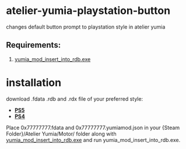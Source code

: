# atelier-yumia-playstation-button
changes default button prompt to playstation style in atelier yumia

## Requirements:
1. [yumia_mod_insert_into_rdb.exe](https://github.com/eArmada8/yumia_fdata_tools/releases/download/v1.0.5/yumia_mod_insert_into_rdb.exe)

# installation
download .fdata .rdb and .rdx file of your preferred style:
- [**PS5**](https://github.com/mlleemiles/atelier-yumia-playstation-button/releases/tag/prospero-v120)
- [**PS4**](https://github.com/mlleemiles/atelier-yumia-playstation-button/releases/tag/orbis-v120)

Place 0x77777777.fdata and 0x77777777.yumiamod.json in your {Steam Folder}/Atelier Yumia/Motor/ folder along with 
[yumia_mod_insert_into_rdb.exe](https://github.com/eArmada8/yumia_fdata_tools/releases/download/v1.0.5/yumia_mod_insert_into_rdb.exe) and run yumia_mod_insert_into_rdb.exe.
